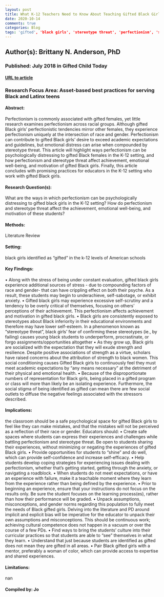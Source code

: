 ```yaml
---
layout: post
title: What K-12 Teachers Need to Know About Teaching Gifted Black Girls Battling Perfectionism and Stereotype Threat
date: 2020-10-14
comments: true
categories: Blog
tags: 'gifted', 'black girls', 'stereotype threat', 'perfectionism', 'stress', 'race', 'gender', 'academic performance', 'advanced placement', 'strong black woman'
---
```


## Author(s): Brittany N. Anderson, PhD

### Published: July 2018 in Gifted Child Today

#### [URL to article](http://eds.a.ebscohost.com.proxy.uchicago.edu/eds/pdfviewer/pdfviewer?vid=2&sid=2356f65c-0c14-4191-93f3-2e93250288a9%40sdc-v-sessmgr03)

### Research Focus Area: Asset-based best practices for serving Black and Latinx teens

#### Abstract:
Perfectionism is commonly associated with gifted females, yet little research examines perfectionism across racial groups. Although gifted Black girls’ perfectionistic tendencies mirror other females, they experience perfectionism uniquely at the intersection of race and gender. Perfectionism can contribute to gifted Black girls’ desire to exceed academic expectations and guidelines, but emotional distress can arise when compounded by stereotype threat. This article will highlight ways perfectionism can be psychologically distressing to gifted Black females in the K-12 setting, and how perfectionism and stereotype threat affect achievement, emotional well-being, and motivation of gifted Black girls. Finally, this article concludes with promising practices for educators in the K-12 setting who work with gifted Black girls.


#### Research Question(s):
What are the ways in which perfectionism can be psychologically distressing to gifted black girls in the K-12 setting?  How do perfectionism and stereotype threat affect the achievement, emotional well-being, and motivation of these students?


#### Methods:
Literature Review


#### Setting:
black girls identified as “gifted” in the k-12 levels of American schools 


#### Key Findings:
• Along with the stress of being under constant evaluation, gifted black girls experience additional sources of stress - due to compounding factors of race and gender- that can have crippling effect on both their psyche. As a result, these students may begin to underachieve, self-sabotage, or exhibit anxiety. • Gifted black girls may experience excessive self-scrutiny and a tendency to be overly critical of themselves, focusing on others’ perceptions of their achievement. This perfectionism affects achievement and motivation in gifted black girls.  • Black girls are consistently exposed to stereotypes about Black inferiority in their educational environments and therefore may have lower self-esteem. In a phenomenon known as “stereotype threat”, black girls’ fear of confirming these stereotypes (ie., by failing) causes young black students to underperform, procrastinate, or forgo assignments/opportunities altogether • As they grow up, Black girls are socialized with the expectation that they will exude strength and resilience. Despite positive associations of strength as a virtue, scholars have raised concerns about the attribution of strength to black women. This social conditioning causes Gifted Black girls to continuously feel they must meet academic expectations by “any means necessary” at the detriment of their physical and emotional health.  • Because of the disproportionate numbers of representation for Black girls, being placed in a gifted program or class will more than likely be an isolating experience. Furthermore, the social stigma of being identified as gifted can mean there are few social outlets to diffuse the negative feelings associated with the stressors described.


#### Implications:
the classroom should be a safe psychological space for gifted Black girls to feel like they can make mistakes, and that the mistakes will not be perceived as a reflection of their race or gender. Educators should: • Create safe spaces where students can express their experiences and challenges while battling perfectionism and stereotype threat. Be open to students sharing their experiences, without minimizing or negating the experiences of gifted Black girls. • Provide opportunities for students to “shine” and do well, which can provide self-confidence and increase self-efficacy. • Help students develop coping strategies for experiencing issues dealing with perfectionism, whether that’s getting started, getting through the anxiety, or navigating a roadblock. • When students do not meet expectations, or have an experience with failure, make it a teachable moment where they learn from the experience rather than being defined by the experience. • Prior to beginning an experience, ensure that your instructions do not focus on the results only. Be sure the student focuses on the learning process(es), rather than how their performance will be graded.  • Unpack assumptions, misconceptions, and gender norms regarding this population to fully meet the needs of Black gifted girls. Delving into the literature and PD around implicit and explicit bias will be imperative for the educator to unpack their own assumptions and misconceptions. This should be continuous work; achieving cultural competence does not happen in a vacuum or over the course of a few PDs. • Find ways to bring the students’ culture into their curricular practices so that students are able to “see” themselves in what they learn. • Understand that just because students are identified as gifted does not mean they are gifted in all areas. • Pair Black gifted girls with a mentor, preferably a woman of color, which can provide access to expertise and shared experiences.


#### Limitations:
nan


#### Compiled by: Jo

